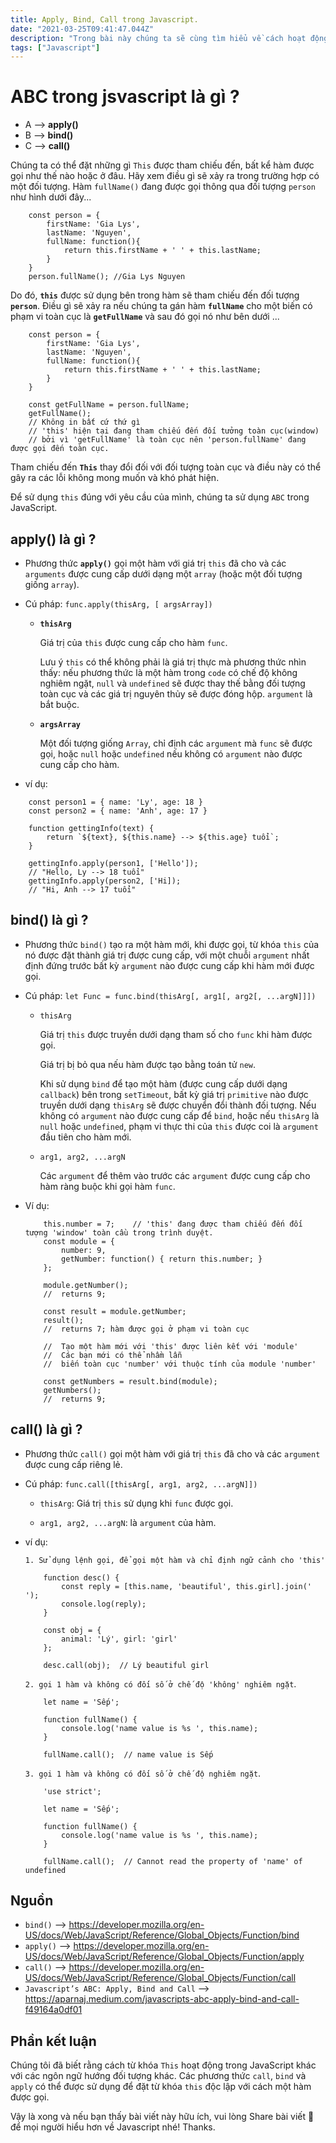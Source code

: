 ```yaml
---
title: Apply, Bind, Call trong Javascript.
date: "2021-03-25T09:41:47.044Z"
description: "Trong bài này chúng ta sẽ cùng tìm hiểu về cách hoạt động của 'Apply', 'Bind', 'Call' trong javascript."
tags: ["Javascript"]
---
```


# ABC trong jsvascript là gì ?

- A --> **apply()**
- B --> **bind()**
- C --> **call()**

Chúng ta có thể đặt những gì `This` được tham chiếu đến, bất kể hàm được gọi như thế nào hoặc ở đâu. Hãy xem điều gì sẽ xảy ra trong trường hợp có một đối tượng. Hàm `fullName()` đang được gọi thông qua đối tượng `person` như hình dưới đây...

```
    const person = {
        firstName: 'Gia Lys',
        lastName: 'Nguyen',
        fullName: function(){
            return this.firstName + ' ' + this.lastName;
        }
    }
    person.fullName(); //Gia Lys Nguyen
```

Do đó, **`this`** được sử dụng bên trong hàm sẽ tham chiếu đến đối tượng **`person`**. Điều gì sẽ xảy ra nếu chúng ta gán hàm **`fullName`** cho một biến có phạm vi toàn cục là **`getFullName`** và sau đó gọi nó như bên dưới ...

```
    const person = {
        firstName: 'Gia Lys',
        lastName: 'Nguyen',
        fullName: function(){
            return this.firstName + ' ' + this.lastName;
        }
    }

    const getFullName = person.fullName; 
    getFullName(); 
    // Không in bất cứ thứ gì
    // 'this' hiện tại đang tham chiếu đến đối tưởng toàn cục(window)
    // bởi vì 'getFullName' là toàn cục nên 'person.fullName' đang được gọi đến toàn cục.
```

Tham chiếu đến **`This`** thay đổi đối với đối tượng toàn cục và điều này có thể gây ra các lỗi không mong muốn và khó phát hiện.

Để sử dụng `this` đúng với yêu cầu của mình, chúng ta sử dụng `ABC` trong JavaScript.

## apply() là gì ?
- Phương thức **`apply()`** gọi một hàm với giá trị `this` đã cho và các `arguments` được cung cấp dưới dạng một `array` (hoặc một đối tượng giống `array`).

- Cú pháp: ```func.apply(thisArg, [ argsArray])```
  
  - **`thisArg`**
    
    Giá trị của `this` được cung cấp cho hàm `func`.

    Lưu ý `this` có thể không phải là giá trị thực mà phương thức nhìn thấy: nếu phương thức là một hàm trong `code` có chế độ không nghiêm ngặt, `null` và `undefined` sẽ được thay thế bằng đối tượng toàn cục và các giá trị nguyên thủy sẽ được đóng hộp. `argument` là bắt buộc.

  - **`argsArray`**

    Một đối tượng giống `Array`, chỉ định các `argument` mà `func` sẽ được gọi, hoặc `null` hoặc `undefined` nếu không có `argument` nào được cung cấp cho hàm.

- ví dụ:
```
    const person1 = { name: 'Ly', age: 18 }
    const person2 = { name: 'Anh', age: 17 }

    function gettingInfo(text) {
        return `${text}, ${this.name} --> ${this.age} tuổi`;
    }

    gettingInfo.apply(person1, ['Hello']);
    // "Hello, Ly --> 18 tuổi"
    gettingInfo.apply(person2, ['Hi]);
    // "Hi, Anh --> 17 tuổi"
```


## bind() là gì ?

- Phương thức `bind()` tạo ra một hàm mới, khi được gọi, từ khóa `this` của nó được đặt thành giá trị được cung cấp, với một chuỗi `argument` nhất định đứng trước bất kỳ `argument` nào được cung cấp khi hàm mới được gọi.

- Cú pháp: ```let Func = func.bind(thisArg[, arg1[, arg2[, ...argN]]])```
  
  - `thisArg`

    Giá trị `this` được truyền dưới dạng tham số cho `func` khi hàm được gọi. 
    
    Giá trị bị bỏ qua nếu hàm được tạo bằng toán tử `new`.
    
    Khi sử dụng `bind` để tạo một hàm (được cung cấp dưới dạng `callback`) bên trong `setTimeout`, bất kỳ giá trị `primitive` nào được truyền dưới dạng `thisArg` sẽ được chuyển đổi thành đối tượng. Nếu không có `argument` nào được cung cấp để `bind`, hoặc nếu `thisArg` là `null` hoặc `undefined`, phạm vi thực thi của `this` được coi là `argument` đầu tiên cho hàm mới.

  - `arg1, arg2, ...argN`

    Các `argument` để thêm vào trước các `argument` được cung cấp cho hàm ràng buộc khi gọi hàm `func`.

- Ví dụ:
    ```
        this.number = 7;    // 'this' đang được tham chiếu đến đối tượng 'window' toàn cầu trong trình duyệt.
        const module = {
            number: 9,
            getNumber: function() { return this.number; }
        };

        module.getNumber();
        //  returns 9;

        const result = module.getNumber;
        result();
        //  returns 7; hàm được gọi ở phạm vi toàn cục

        //  Tạo một hàm mới với 'this' được liên kết với 'module'
        //  Các bạn mới có thể nhầm lẫn
        //  biến toàn cục 'number' với thuộc tính của module 'number'

        const getNumbers = result.bind(module);
        getNumbers();
        //  returns 9;
    ```


## call() là gì ?
- Phương thức `call()` gọi một hàm với giá trị `this` đã cho và các `argument` được cung cấp riêng lẻ.

- Cú pháp: ```func.call([thisArg[, arg1, arg2, ...argN]])```

    - `thisArg`: Giá trị `this` sử dụng khi `func` được gọi.

    - `arg1, arg2, ...argN`: là `argument` của hàm.


- ví dụ:


    `1. Sử dụng lệnh gọi, để gọi một hàm và chỉ định ngữ cảnh cho 'this'`

    ```
        function desc() {
            const reply = [this.name, 'beautiful', this.girl].join(' ');
            console.log(reply);
        }

        const obj = {
            animal: 'Lý', girl: 'girl'
        };

        desc.call(obj);  // Lý beautiful girl
    ```

    `2. gọi 1 hàm và không có đối số ở chế độ 'không' nghiêm ngặt`.

    ```
        let name = 'Sếp';

        function fullName() {
            console.log('name value is %s ', this.name);
        }

        fullName.call();  // name value is Sếp
    ```

    `3. gọi 1 hàm và không có đối số ở chế độ nghiêm ngặt`.

    ```
        'use strict';

        let name = 'Sếp';

        function fullName() {
            console.log('name value is %s ', this.name);
        }

        fullName.call();  // Cannot read the property of 'name' of undefined
    ```

## Nguồn
- `bind()` --> https://developer.mozilla.org/en-US/docs/Web/JavaScript/Reference/Global_Objects/Function/bind
- `apply()` --> https://developer.mozilla.org/en-US/docs/Web/JavaScript/Reference/Global_Objects/Function/apply
- `call()` --> https://developer.mozilla.org/en-US/docs/Web/JavaScript/Reference/Global_Objects/Function/call
- `Javascript’s ABC: Apply, Bind and Call` --> https://aparnaj.medium.com/javascripts-abc-apply-bind-and-call-f49164a0df01

## Phần kết luận

Chúng tôi đã biết rằng cách từ khóa `This` hoạt động trong JavaScript khác với các ngôn ngữ hướng đối tượng khác. Các phương thức `call`, `bind` và `apply` có thể được sử dụng để đặt từ khóa `this` độc lập với cách một hàm được gọi.

Vậy là xong và nếu bạn thấy bài viết này hữu ích, vui lòng Share bài viết 👏 để mọi người hiểu hơn về Javascript nhé! Thanks.